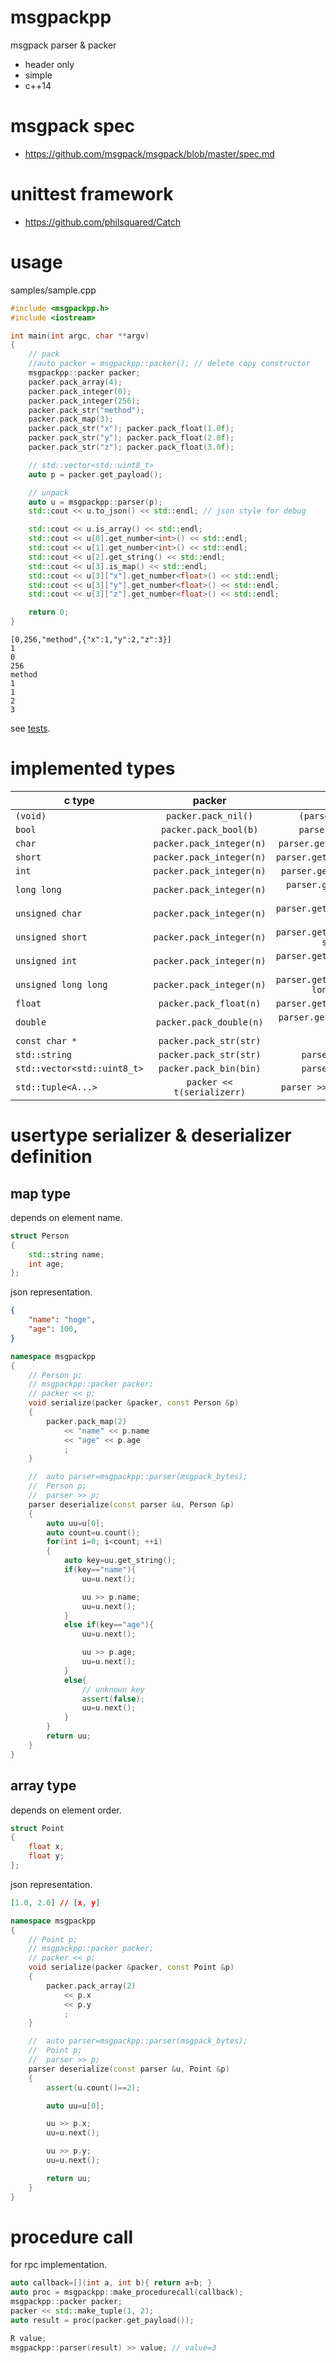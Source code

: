 # msgpackpp
msgpack parser &amp; packer

- header only
- simple
- c++14

# msgpack spec
- https://github.com/msgpack/msgpack/blob/master/spec.md

# unittest framework
- https://github.com/philsquared/Catch

# usage
samples/sample.cpp

```c++
#include <msgpackpp.h>
#include <iostream>

int main(int argc, char **argv)
{
    // pack
    //auto packer = msgpackpp::packer(); // delete copy constructor
    msgpackpp::packer packer;
    packer.pack_array(4);
    packer.pack_integer(0);
    packer.pack_integer(256);
    packer.pack_str("method");
    packer.pack_map(3);
    packer.pack_str("x"); packer.pack_float(1.0f);
    packer.pack_str("y"); packer.pack_float(2.0f);
    packer.pack_str("z"); packer.pack_float(3.0f);

    // std::vector<std::uint8_t>
    auto p = packer.get_payload();

    // unpack
    auto u = msgpackpp::parser(p);
    std::cout << u.to_json() << std::endl; // json style for debug

    std::cout << u.is_array() << std::endl;
    std::cout << u[0].get_number<int>() << std::endl;
    std::cout << u[1].get_number<int>() << std::endl;
    std::cout << u[2].get_string() << std::endl;
    std::cout << u[3].is_map() << std::endl;
    std::cout << u[3]["x"].get_number<float>() << std::endl;
    std::cout << u[3]["y"].get_number<float>() << std::endl;
    std::cout << u[3]["z"].get_number<float>() << std::endl;

    return 0;
}
```

```
[0,256,"method",{"x":1,"y":2,"z":3}]
1
0
256
method
1
1
2
3
```

see [tests](tests/tests.cpp).

# implemented types

| c type                       | packer                    | parser            |
| ---------------------------- |:-------------------------:|:-----------------:|
| ``(void)``                   |``packer.pack_nil()``      |``(parser.is_nil())``|
| ``bool``                     |``packer.pack_bool(b)``    |``parser.get_bool()``|
| ``char``                     |``packer.pack_integer(n)`` |``parser.get_number<char>()``|
| ``short``                    |``packer.pack_integer(n)`` |``parser.get_number<short>()``|
| ``int``                      |``packer.pack_integer(n)`` |``parser.get_number<int>()``|
| ``long long``                |``packer.pack_integer(n)`` |``parser.get_number<long long>()``|
| ``unsigned char``            |``packer.pack_integer(n)`` |``parser.get_number<unsigned char>()``|
| ``unsigned short``           |``packer.pack_integer(n)`` |``parser.get_number<unsigned short>()``|
| ``unsigned int``             |``packer.pack_integer(n)`` |``parser.get_number<unsigned int>()``|
| ``unsigned long long``       |``packer.pack_integer(n)`` |``parser.get_number<unsigned long long>()``|
| ``float``                    |``packer.pack_float(n)``   |``parser.get_number<float>()``|
| ``double``                   |``packer.pack_double(n)``  |``parser.get_number<double>()``|
| ``const char *``             |``packer.pack_str(str)``   |             |
| ``std::string``              |``packer.pack_str(str)``   |``parser.get_str()``|
| ``std::vector<std::uint8_t>``|``packer.pack_bin(bin)``   |``parser.get_bin()``|
| ``std::tuple<A...>``         |``packer << t(serializerr)``|`` parser >> t(deserializer)``|

# usertype serializer & deserializer definition

## map type

depends on element name.

```cpp
struct Person
{
    std::string name;
    int age;
};
```

json representation.

```json
{
    "name": "hoge",
    "age": 100,
}
```

```cpp
namespace msgpackpp
{
    // Person p;
    // msgpackpp::packer packer;
    // packer << p;
    void serialize(packer &packer, const Person &p)
    {
        packer.pack_map(2) 
            << "name" << p.name
            << "age" << p.age
            ;
    }

    //  auto parser=msgpackpp::parser(msgpack_bytes);
    //  Person p;
    //  parser >> p;
    parser deserialize(const parser &u, Person &p)
    {
        auto uu=u[0];
        auto count=u.count();
        for(int i=0; i<count; ++i)
        {
            auto key=uu.get_string();
            if(key=="name"){
                uu=u.next();

                uu >> p.name; 
                uu=u.next();
            }
            else if(key=="age"){
                uu=u.next();

                uu >> p.age;
                uu=u.next();
            }
            else{
                // unknown key
                assert(false);
                uu=u.next();
            }
        }
        return uu;
    }
}
```

## array type

depends on element order.

```cpp
struct Point
{
    float x;
    float y;
};
```

json representation.

```json
[1.0, 2.0] // [x, y]
```

```cpp
namespace msgpackpp
{
    // Point p;
    // msgpackpp::packer packer;
    // packer << p;
    void serialize(packer &packer, const Point &p)
    {
        packer.pack_array(2) 
            << p.x
            << p.y
            ;
    }

    //  auto parser=msgpackpp::parser(msgpack_bytes);
    //  Point p;
    //  parser >> p;
    parser deserialize(const parser &u, Point &p)
    {
        assert(u.count()==2);

        auto uu=u[0];

        uu >> p.x;
        uu=u.next();

        uu >> p.y;
        uu=u.next();

        return uu;
    }
}
```

# procedure call

for rpc implementation.

```cpp
auto callback=[](int a, int b){ return a+b; }
auto proc = msgpackpp::make_procedurecall(callback);
msgpackpp::packer packer;
packer << std::make_tuple(1, 2);
auto result = proc(packer.get_payload());

R value;
msgpackpp::parser(result) >> value; // value=3
```

